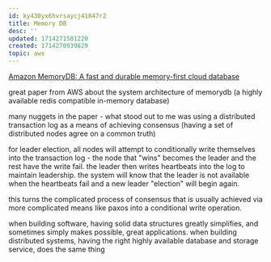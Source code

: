 ```yaml
---
id: ky430yx6hvrsaycj41847r2
title: Memory DB
desc: ''
updated: 1714271581220
created: 1714270939829
topic: aws
---
```


[Amazon MemoryDB: A fast and durable memory-first cloud database](https://www.amazon.science/publications/amazon-memorydb-a-fast-and-durable-memory-first-cloud-database)

great paper from AWS about the system architecture of memorydb (a highly available redis compatible in-memory database)

many nuggets in the paper - what stood out to me was using a distributed transaction log as a means of achieving consensus (having a set of distributed nodes agree on a common truth)

for leader election, all nodes will attempt to conditionally write themselves into the transaction log - the node that "wins" becomes the leader and the rest have the write fail. the leader then writes heartbeats into the log to maintain leadership. the system will know that the leader is not available when the heartbeats fail and a new leader "election" will begin again.

this turns the complicated process of consensus that is usually achieved via more complicated means like paxos into a conditional write operation. 

when building software, having solid data structures greatly simplifies, and sometimes simply makes possible, great applications.
when building distributed systems, having the right highly available database and storage service, does the same thing
